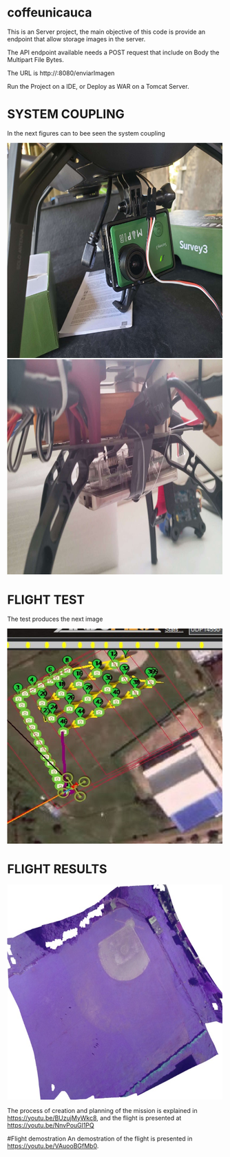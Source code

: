 # coffeunicauca
This is an Server project, the main objective of this code is provide an endpoint that allow storage images in the server. 

The API endpoint available needs a POST request that include on Body the Multipart File Bytes. 

The URL is 
  http://<YOUR-IP-SERVER>:8080/enviarImagen
  
 
Run the Project on a IDE, or Deploy as WAR on a Tomcat Server.

# SYSTEM COUPLING

In the next figures can to bee seen the system coupling

<img src="https://github.com/julianandres/coffeunicauca/blob/master/documentos/Imagenes/1582487227250.JPEG" width="500" height="500">
<img src="https://github.com/julianandres/coffeunicauca/blob/master/documentos/Imagenes/1582487324661.JPEG" width="500" height="500">

# FLIGHT TEST

The test produces the next image

<img src="https://github.com/julianandres/coffeunicauca/blob/master/documentos/Imagenes/Captura4.jpg" width="500" height="500">

# FLIGHT RESULTS

<img src="https://github.com/julianandres/coffeunicauca/blob/master/documentos/Imagenes/Resultado.jpeg" width="500" height="500">


The process of creation and planning of the mission is explained in https://youtu.be/BUzujMyWkc8,
and the flight is presented at https://youtu.be/NnvPouGl1PQ

#Flight demostration
An demostration of the flight is presented in https://youtu.be/VAuooBGfMb0.
